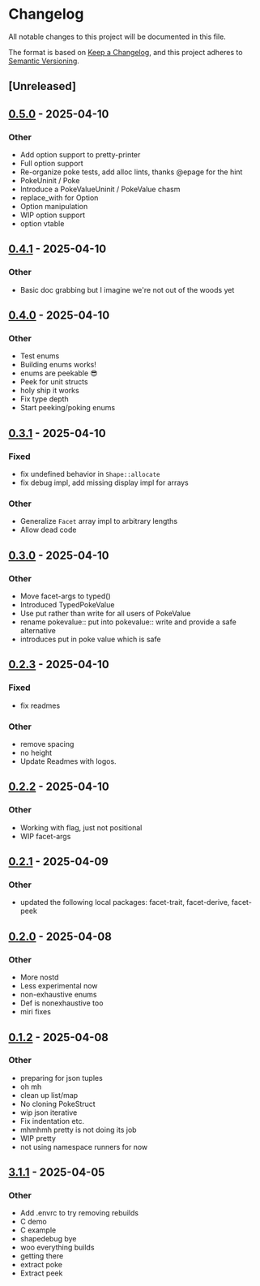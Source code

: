 # Changelog

All notable changes to this project will be documented in this file.

The format is based on [Keep a Changelog](https://keepachangelog.com/en/1.0.0/),
and this project adheres to [Semantic Versioning](https://semver.org/spec/v2.0.0.html).

## [Unreleased]

## [0.5.0](https://github.com/facet-rs/facet/compare/facet-poke-v0.4.1...facet-poke-v0.5.0) - 2025-04-10

### Other

- Add option support to pretty-printer
- Full option support
- Re-organize poke tests, add alloc lints, thanks @epage for the hint
- PokeUninit / Poke
- Introduce a PokeValueUninit / PokeValue chasm
- replace_with for Option
- Option manipulation
- WIP option support
- option vtable

## [0.4.1](https://github.com/facet-rs/facet/compare/facet-poke-v0.4.0...facet-poke-v0.4.1) - 2025-04-10

### Other

- Basic doc grabbing but I imagine we're not out of the woods yet

## [0.4.0](https://github.com/facet-rs/facet/compare/facet-poke-v0.3.1...facet-poke-v0.4.0) - 2025-04-10

### Other

- Test enums
- Building enums works!
- enums are peekable 😎
- Peek for unit structs
- holy ship it works
- Fix type depth
- Start peeking/poking enums

## [0.3.1](https://github.com/facet-rs/facet/compare/facet-poke-v0.3.0...facet-poke-v0.3.1) - 2025-04-10

### Fixed

- fix undefined behavior in `Shape::allocate`
- fix debug impl, add missing display impl for arrays

### Other

- Generalize `Facet` array impl to arbitrary lengths
- Allow dead code

## [0.3.0](https://github.com/facet-rs/facet/compare/facet-poke-v0.2.3...facet-poke-v0.3.0) - 2025-04-10

### Other

- Move facet-args to typed()
- Introduced TypedPokeValue
- Use put rather than write for all users of PokeValue
- rename pokevalue:: put into pokevalue:: write and provide a safe alternative
- introduces put in poke value which is safe

## [0.2.3](https://github.com/facet-rs/facet/compare/facet-poke-v0.2.2...facet-poke-v0.2.3) - 2025-04-10

### Fixed

- fix readmes

### Other

- remove spacing
- no height
- Update Readmes with logos.

## [0.2.2](https://github.com/facet-rs/facet/compare/facet-poke-v0.2.1...facet-poke-v0.2.2) - 2025-04-10

### Other

- Working with flag, just not positional
- WIP facet-args

## [0.2.1](https://github.com/facet-rs/facet/compare/facet-poke-v0.2.0...facet-poke-v0.2.1) - 2025-04-09

### Other

- updated the following local packages: facet-trait, facet-derive, facet-peek

## [0.2.0](https://github.com/facet-rs/facet/compare/facet-poke-v0.1.2...facet-poke-v0.2.0) - 2025-04-08

### Other

- More nostd
- Less experimental now
- non-exhaustive enums
- Def is nonexhaustive too
- miri fixes

## [0.1.2](https://github.com/facet-rs/facet/compare/facet-poke-v0.1.1...facet-poke-v0.1.2) - 2025-04-08

### Other

- preparing for json tuples
- oh mh
- clean up list/map
- No cloning PokeStruct
- wip json iterative
- Fix indentation etc.
- mhmhmh pretty is not doing its job
- WIP pretty
- not using namespace runners for now

## [3.1.1](https://github.com/facet-rs/facet/compare/facet-poke-v3.1.0...facet-poke-v3.1.1) - 2025-04-05

### Other

- Add .envrc to try removing rebuilds
- C demo
- C example
- shapedebug bye
- woo everything builds
- getting there
- extract poke
- Extract peek
